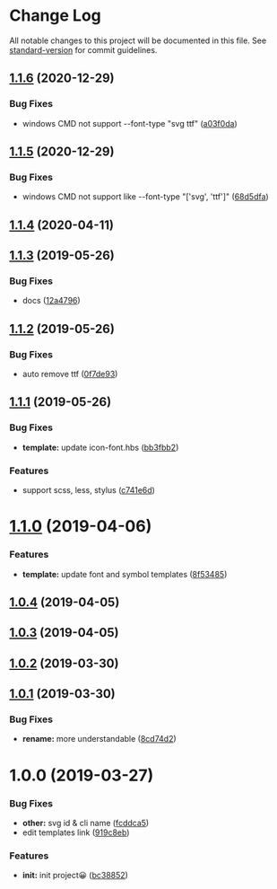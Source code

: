 # Change Log

All notable changes to this project will be documented in this file. See [standard-version](https://github.com/conventional-changelog/standard-version) for commit guidelines.

<a name="1.1.6"></a>
## [1.1.6](https://github.com/ixiaer/icon/compare/v1.1.5...v1.1.6) (2020-12-29)


### Bug Fixes

* windows CMD not support --font-type "svg ttf" ([a03f0da](https://github.com/ixiaer/icon/commit/a03f0da))



<a name="1.1.5"></a>
## [1.1.5](https://github.com/ixiaer/icon/compare/v1.1.4...v1.1.5) (2020-12-29)


### Bug Fixes

* windows CMD not support like --font-type "[\'svg\', \'ttf\']" ([68d5dfa](https://github.com/ixiaer/icon/commit/68d5dfa))



<a name="1.1.4"></a>
## [1.1.4](https://github.com/ixiaer/icon/compare/v1.1.3...v1.1.4) (2020-04-11)



<a name="1.1.3"></a>
## [1.1.3](https://github.com/ixiaer/icon/compare/v1.1.2...v1.1.3) (2019-05-26)


### Bug Fixes

* docs ([12a4796](https://github.com/ixiaer/icon/commit/12a4796))



<a name="1.1.2"></a>
## [1.1.2](https://github.com/ixiaer/icon/compare/v1.1.1...v1.1.2) (2019-05-26)


### Bug Fixes

* auto remove ttf ([0f7de93](https://github.com/ixiaer/icon/commit/0f7de93))



<a name="1.1.1"></a>
## [1.1.1](https://github.com/ixiaer/icon/compare/v1.1.0...v1.1.1) (2019-05-26)


### Bug Fixes

* **template:** update icon-font.hbs ([bb3fbb2](https://github.com/ixiaer/icon/commit/bb3fbb2))


### Features

* support scss, less, stylus ([c741e6d](https://github.com/ixiaer/icon/commit/c741e6d))



<a name="1.1.0"></a>
# [1.1.0](https://github.com/ixiaer/icon/compare/v1.0.4...v1.1.0) (2019-04-06)


### Features

* **template:** update font and symbol templates ([8f53485](https://github.com/ixiaer/icon/commit/8f53485))



<a name="1.0.4"></a>
## [1.0.4](https://github.com/ixiaer/icon/compare/v1.0.3...v1.0.4) (2019-04-05)



<a name="1.0.3"></a>
## [1.0.3](https://github.com/ixiaer/icon/compare/v1.0.2...v1.0.3) (2019-04-05)



<a name="1.0.2"></a>
## [1.0.2](https://github.com/ixiaer/icon/compare/v1.0.1...v1.0.2) (2019-03-30)



<a name="1.0.1"></a>
## [1.0.1](https://github.com/ixiaer/icon/compare/v1.0.0...v1.0.1) (2019-03-30)


### Bug Fixes

* **rename:** more understandable ([8cd74d2](https://github.com/ixiaer/icon/commit/8cd74d2))



<a name="1.0.0"></a>
# 1.0.0 (2019-03-27)


### Bug Fixes

* **other:** svg id & cli name ([fcddca5](https://github.com/ixiaer/icon/commit/fcddca5))
* edit templates link ([919c8eb](https://github.com/ixiaer/icon/commit/919c8eb))


### Features

* **init:** init project😀 ([bc38852](https://github.com/ixiaer/icon/commit/bc38852))
